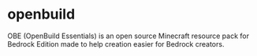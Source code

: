 # openbuild
OBE (OpenBuild Essentials) is an open source Minecraft resource pack for Bedrock Edition made to help creation easier for Bedrock creators.
